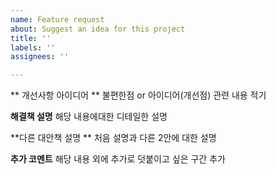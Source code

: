 ```yaml
---
name: Feature request
about: Suggest an idea for this project
title: ''
labels: ''
assignees: ''

---
```


** 개선사항 아이디어 **
불편한점 or 아이디어(개선점) 관련 내용 적기

**해결책 설명**
해당 내용에대한 디테일한 설명

**다른 대안책 설명 **
처음 설명과 다른 2안에 대한 설명

**추가 코멘트**
해당 내용 외에 추가로 덧붙이고 싶은 구간 추가
